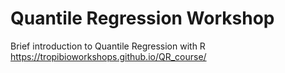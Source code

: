# Quantile Regression Workshop
Brief introduction to Quantile Regression with R
https://tropibioworkshops.github.io/QR_course/
